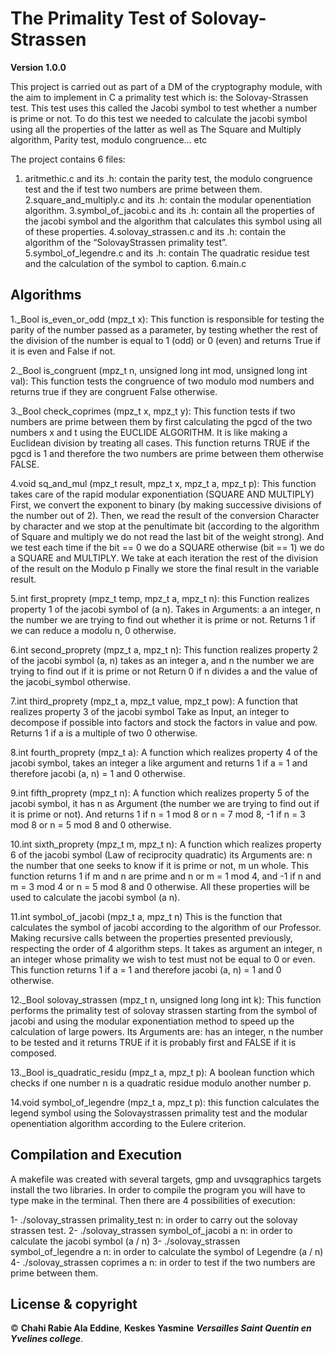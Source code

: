 # The Primality Test of Solovay-Strassen

**Version 1.0.0**

This project is carried out as part of a DM of the cryptography module, with the aim to implement in C a primality test which is: the Solovay-Strassen test. This test uses this called the Jacobi symbol to test whether a number is prime or not. To do this test we needed to calculate the jacobi symbol using all the properties of the latter as well as The Square and Multiply algorithm, Parity test, modulo congruence… etc

The project contains 6 files:

1. aritmethic.c and its .h: contain the parity test, the modulo congruence test and the if test two numbers are prime between them.
2.square_and_multiply.c and its .h: contain the modular openentiation algorithm.
3.symbol_of_jacobi.c and its .h: contain all the properties of the jacobi symbol and
the algorithm that calculates this symbol using all of these properties.
4.solovay_strassen.c and its .h: contain the algorithm of the “SolovayStrassen primality test”.
5.symbol_of_legendre.c and its .h: contain The quadratic residue test and the calculation of the symbol to caption.
6.main.c

## Algorithms

1._Bool is_even_or_odd (mpz_t x):
This function is responsible for testing the parity of the number passed as a parameter, by testing whether the rest of the division of the number is equal to 1 (odd) or 0 (even) and returns True if it is even and False if not.

2._Bool is_congruent (mpz_t n, unsigned long int mod, unsigned long int val):
This function tests the congruence of two modulo mod numbers and returns true if they are congruent False otherwise.

3._Bool check_coprimes (mpz_t x, mpz_t y):
This function tests if two numbers are prime between them by first calculating the pgcd of the two numbers x and t using the EUCLIDE ALGORITHM. It is like making a Euclidean division by treating all cases. This function returns TRUE if the pgcd is 1 and therefore the two numbers are prime between them otherwise FALSE.

4.void sq_and_mul (mpz_t result, mpz_t x, mpz_t a, mpz_t p):
This function takes care of the rapid modular exponentiation (SQUARE AND MULTIPLY) First, we convert the exponent to binary (by making successive divisions of the number out of 2). Then, we read the result of the conversion Character by character and we stop at the penultimate bit (according to the algorithm of Square and multiply we do not read the last bit of the weight strong). And we test each time if the bit == 0 we do a SQUARE otherwise (bit == 1) we do a SQUARE and MULTIPLY. We take at each iteration the rest of the division of the result on the Modulo p Finally we store the final result in the variable result.

5.int first_proprety (mpz_t temp, mpz_t a, mpz_t n):
this Function realizes property 1 of the jacobi symbol of (a n). Takes in Arguments: a an integer, n the number we are trying to find out whether it is prime or not. Returns 1 if we can reduce a modolu n, 0 otherwise.

6.int second_proprety (mpz_t a, mpz_t n):
This function realizes property 2 of the jacobi symbol (a, n) takes as an integer a, and n the number we are trying to find out if it is prime or not Return 0 if n divides a and the value of the jacobi_symbol otherwise. 

7.int third_proprety (mpz_t a, mpz_t value, mpz_t pow):
A function that realizes property 3 of the jacobi symbol Take as Input, an integer to decompose if possible into factors and stock the factors in value and pow. Returns 1 if a is a multiple of two 0 otherwise.

8.int fourth_proprety (mpz_t a):
A function which realizes property 4 of the jacobi symbol, takes an integer a like argument and returns 1 if a = 1 and therefore jacobi (a, n) = 1 and 0 otherwise.

9.int fifth_proprety (mpz_t n):
A function which realizes property 5 of the jacobi symbol, it has n as Argument (the number we are trying to find out if it is prime or not). And returns 1 if n = 1 mod 8 or n = 7 mod 8, -1 if n = 3 mod 8 or n = 5 mod 8 and 0 otherwise.

10.int sixth_proprety (mpz_t m, mpz_t n):
A function which realizes property 6 of the jacobi symbol (Law of reciprocity quadratic) its Arguments are: n the number that one seeks to know if it is prime or not, m un whole. This function returns 1 if m and n are prime and n or m = 1 mod 4, and -1 if n and m = 3 mod 4 or n = 5 mod 8 and 0 otherwise.
All these properties will be used to calculate the jacobi symbol (a n).

11.int symbol_of_jacobi (mpz_t a, mpz_t n)
This is the function that calculates the symbol of jacobi according to the algorithm of our Professor. Making recursive calls between the properties presented previously, respecting the order of 4 algorithm steps.
It takes as argument an integer, n an integer whose primality we wish to test must not be equal to 0 or even. This function returns 1 if a = 1 and therefore jacobi (a, n) = 1 and 0 otherwise.

12._Bool solovay_strassen (mpz_t n, unsigned long long int k):
This function performs the primality test of solovay strassen starting from the symbol of jacobi and using the modular exponentiation method to speed up the calculation of large powers. Its Arguments are: has an integer, n the number to be tested and it returns TRUE if it is
probably first and FALSE if it is composed.

13._Bool is_quadratic_residu (mpz_t a, mpz_t p):
A boolean function which checks if one number n is a quadratic residue modulo another number p.

14.void symbol_of_legendre (mpz_t a, mpz_t p):
this function calculates the legend symbol using the Solovaystrassen primality test and the modular openentiation algorithm according to the Eulere criterion.

## Compilation and Execution

A makefile was created with several targets, gmp and uvsqgraphics targets install the two libraries.
In order to compile the program you will have to type make in the terminal. Then there are 4 possibilities of execution:

1- ./solovay_strassen primality_test n: in order to carry out the solovay strassen test.
2- ./solovay_strassen symbol_of_jacobi a n: in order to calculate the jacobi symbol (a / n)
3- ./solovay_strassen symbol_of_legendre a n: in order to calculate the symbol of Legendre (a / n)
4- ./solovay_strassen coprimes a n: in order to test if the two numbers are prime between them.

## License & copyright

© **Chahi Rabie Ala Eddine**, **Keskes Yasmine** ***Versailles Saint Quentin en Yvelines college***.

